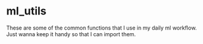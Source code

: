 # ml_utils
These are some of the common functions that I use in my  daily ml workflow. Just wanna keep it handy so that I can import them. 
